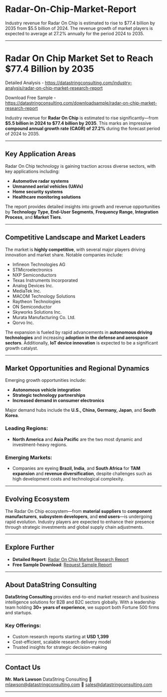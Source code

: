 # Radar-On-Chip-Market-Report

Industry revenue for Radar On Chip is estimated to rise to $77.4 billion by 2035 from $5.5 billion of 2024. The revenue growth of market players is expected to average at 27.2% annually for the period 2024 to 2035.

---

# Radar On Chip Market Set to Reach \$77.4 Billion by 2035

Detailed Analysis - https://datastringconsulting.com/industry-analysis/radar-on-chip-market-research-report

Download Free Sample - https://datastringconsulting.com/downloadsample/radar-on-chip-market-research-report

Industry revenue for **Radar On Chip** is estimated to rise significantly—from **\$5.5 billion in 2024 to \$77.4 billion by 2035**. This marks an impressive **compound annual growth rate (CAGR) of 27.2%** during the forecast period of 2024 to 2035.

---

## Key Application Areas

Radar On Chip technology is gaining traction across diverse sectors, with key applications including:

* **Automotive radar systems**
* **Unmanned aerial vehicles (UAVs)**
* **Home security systems**
* **Healthcare monitoring solutions**

The report provides detailed insights into growth and revenue opportunities by **Technology Type**, **End-User Segments**, **Frequency Range**, **Integration Process**, and **Market Tiers**.

---

## Competitive Landscape and Market Leaders

The market is **highly competitive**, with several major players driving innovation and market share. Notable companies include:

* Infineon Technologies AG
* STMicroelectronics
* NXP Semiconductors
* Texas Instruments Incorporated
* Analog Devices Inc.
* MediaTek Inc.
* MACOM Technology Solutions
* Raytheon Technologies
* ON Semiconductor
* Skyworks Solutions Inc.
* Murata Manufacturing Co. Ltd.
* Qorvo Inc.

The expansion is fueled by rapid advancements in **autonomous driving technologies** and increasing **adoption in the defense and aerospace sectors**. Additionally, **IoT device innovation** is expected to be a significant growth catalyst.

---

## Market Opportunities and Regional Dynamics

Emerging growth opportunities include:

* **Autonomous vehicle integration**
* **Strategic technology partnerships**
* **Increased demand in consumer electronics**

Major demand hubs include the **U.S., China, Germany, Japan**, and **South Korea**.

### Leading Regions:

* **North America** and **Asia Pacific** are the two most dynamic and investment-heavy regions.

### Emerging Markets:

* Companies are eyeing **Brazil, India**, and **South Africa** for **TAM expansion** and **revenue diversification**, despite challenges such as high development costs and technological complexity.

---

## Evolving Ecosystem

The Radar On Chip ecosystem—from **material suppliers** to **component manufacturers**, **subsystem developers**, and **end users**—is undergoing rapid evolution. Industry players are expected to enhance their presence through strategic investments and global supply chain adjustments.

---

## Explore Further

* **Detailed Report**: [Radar On Chip Market Research Report](https://datastringconsulting.com/industry-analysis/radar-on-chip-market-research-report)
* **Free Sample Download**: [Request Sample Report](https://datastringconsulting.com/downloadsample/radar-on-chip-market-research-report)

---

## About DataString Consulting

**DataString Consulting** provides end-to-end market research and business intelligence solutions for B2B and B2C sectors globally. With a leadership team holding **30+ years of experience**, we support both Fortune 500 firms and startups.

### Key Offerings:

* Custom research reports starting at **USD 1,399**
* Cost-efficient, scalable research delivery model
* Trusted insights for strategic decision-making

---

## Contact Us

**Mr. Mark Lawson**
DataString Consulting
📧 [mlawson@datastringconsulting.com](mailto:mlawson@datastringconsulting.com)
📧 [sales@datastringconsulting.com](mailto:sales@datastringconsulting.com)

---
